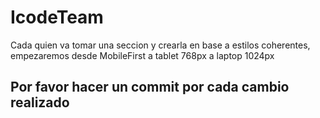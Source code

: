 # IcodeTeam
Cada quien va tomar una seccion y crearla en base a estilos coherentes, empezaremos desde MobileFirst a tablet 768px a laptop 1024px
## Por favor hacer un commit por cada cambio realizado
